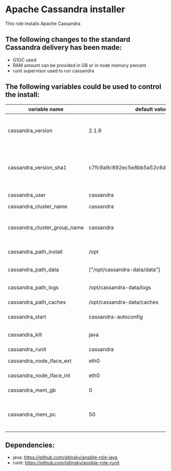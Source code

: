 # Apache Cassandra installer

This role installs Apache Cassandra

## The following changes to the standard Cassandra delivery has been made:

* G1GC used
* RAM amount can be provided in GB or in node memory percent
* runit supervisor used to run cassandra

## The following variables could be used to control the install:

variable name | default value | comment
------------- | ------------- | -------
cassandra_version | 2.1.9 | version to be installed, could also be ```latest``` for Latest release or ```stable``` for Stable release
cassandra_version_sha1 | c7fc9a9c892ec5e8bb5a52c6d15cb89234418e04 | SHA1 checksum to check the downloaded file, autodetected if version is set to ```latest``` or ```stable```
cassandra_user | cassandra | user the cassandra will be running with
cassandra_cluster_name | cassandra | cluster name
cassandra_cluster_group_name | cassandra | the name on the inventory group contains the cluster hosts. used to get seeds addresses
cassandra_path_install | /opt | path the cassanda will be installed
cassandra_path_data | ["/opt/cassandra-data/data"] | array of paths the cassanda will store data in
cassandra_path_logs | /opt/cassandra-data/logs | path the cassanda will store logs
cassandra_path_caches | /opt/cassandra-data/caches | path the cassanda will store caches
cassandra_start | cassandra-autoconfig | cassandra start script
cassandra_kill | java | program to be killed to restart cassandra
cassandra_runit | cassandra | runit service name
cassandra_node_iface_ext | eth0 | external network interface name
cassandra_node_iface_int | eth0 | internal network interface name
cassandra_mem_gb | 0 | RAM available to cassandra in GB
cassandra_mem_pc | 50 | RAM available to cassandra in percent. Ignored if cassandra_mem_gb provided

## Dependencies:

* java: https://github.com/gitinsky/ansible-role-java
* runit: https://github.com/gitinsky/ansible-role-runit


